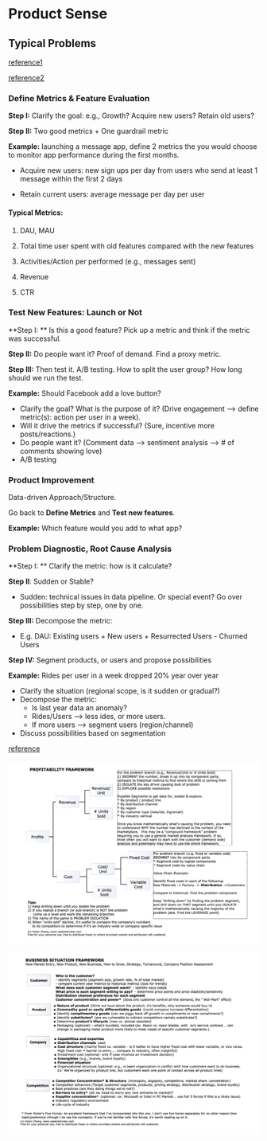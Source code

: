 # Product Sense



## Typical Problems

[reference1](https://www.youtube.com/watch?v=Jg_AnlGzU7Y)

[reference2](https://instant.1point3acres.com/thread/679303)

### Define Metrics & Feature Evaluation

**Step I:** Clarify the goal: e.g., Growth? Acquire new users? Retain old users? 

**Step II:** Two good metrics + One guardrail metric



**Example:** launching a message app, define 2 metrics the you would choose to monitor app performance during the first months. 

- Acquire new users: new sign ups per day from users who send at least 1 message within the first 2 days

- Retain current users: average message per day per user



#### Typical Metrics:

1. DAU, MAU

2. Total time user spent with old features compared with the new features

3. Activities/Action per performed (e.g., messages sent)

4. Revenue

5. CTR

   

### Test New Features: Launch or Not

**Step I: ** Is this a good feature? Pick up a metric and think if the metric was successful. 

**Step II:** Do people want it? Proof of demand. Find a proxy metric.

**Step III:** Then test it. A/B testing. How to split the user group? How long should we run the test. 



**Example:** Should Facebook add a love button?

- Clarify the goal? What is the purpose of it? (Drive engagement --> define metric(s): action per user in a week). 
- Will it drive the metrics if successful? (Sure, incentive more posts/reactions.)
- Do people want it? (Comment data --> sentiment analysis --> # of comments showing love)
- A/B testing



### Product Improvement

Data-driven Approach/Structure. 

Go back to **Define Metrics** and **Test new features**. 



**Example:** Which feature would you add to what app? 



### Problem Diagnostic, Root Cause Analysis

**Step I: ** Clarify the metric: how is it calculate? 

**Step II**: Sudden or Stable? 

- Sudden: technical issues in data pipeline. Or special event? Go over possibilities step by step, one by one.

**Step III:** Decompose the metric: 

- E.g. DAU: Existing users + New users + Resurrected Users - Churned Users

**Step IV:** Segment products, or users and propose possibilities



**Example:** Rides per user in a week dropped 20% year over year

- Clarify the situation (regional scope, is it sudden or gradual?)
- Decompose the metric: 
  - Is last year data an anomaly? 
  - Rides/Users --> less ides, or more users. 
  - If more users --> segment users (region/channel)
- Discuss possibilities based on segmentation



[reference](https://www.caseinterview.com/case_interview_frameworks.pdf)

![product_sense1.png](https://github.com/dongzhang84/Study_Notes/blob/main/figures/AB_testing/product_sense1.png?raw=true)

![product_sense2.png](https://github.com/dongzhang84/Study_Notes/blob/main/figures/AB_testing/product_sense2.png?raw=true)







